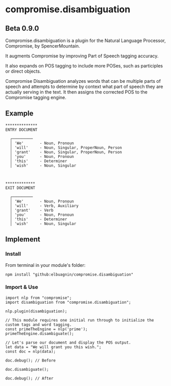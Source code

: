 # compromise.disambiguation

## Beta 0.9.0
Compromise.disambiguation is a plugin for the Natural Language Processor, Compromise, by SpencerMountain.

It augments Compromise by improving Part of Speech tagging accuracy.

It also expands on POS tagging to include more POSes, such as participles or direct objects.

Compromise Disambiguation analyzes words that can be multiple
parts of speech and attempts to determine by context what part of speech they are
actually serving in the text. It then assigns the corrected POS to the Compromise
tagging engine.

## Example
```
**************
ENTRY DOCUMENT

  ┌─────────
  │ 'We'       - Noun, Pronoun
  │ 'will'     - Noun, Singular, ProperNoun, Person
  │ 'grant'    - Noun, Singular, ProperNoun, Person
  │ 'you'      - Noun, Pronoun
  │ 'this'     - Determiner
  │ 'wish'     - Noun, Singular



*************
EXIT DOCUMENT

  ┌─────────
  │ 'We'       - Noun, Pronoun
  │ 'will'     - Verb, Auxiliary
  │ 'grant'    - Verb
  │ 'you'      - Noun, Pronoun
  │ 'this'     - Determiner
  │ 'wish'     - Noun, Singular
```

## Implement
### Install
From terminal in your module's folder:
```
npm install "github:elbuagnin/compromise.disambiguation"
```

### Import & Use
```
import nlp from "compromise";
import disambiguation from "compromise.disambiguation";

nlp.plugin(disambiguation);

// This module requires one initial run through to initialize the custom tags and word tagging.
const primeTheEngine = nlp('prime');
primeTheEngine.disambiguate();

// Let's parse our document and display the POS output.
let data = "We will grant you this wish.";
const doc = nlp(data);

doc.debug(); // Before

doc.disambiguate();

doc.debug(); // After
```
